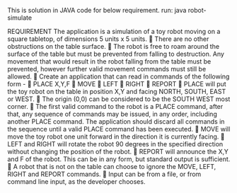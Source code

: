 This is solution in JAVA code for below requirement.
run:
java robot-simulate

REQUIREMENT
The application is a simulation of a toy robot moving on a square tabletop, of dimensions 5 units x 5
units.
 There are no other obstructions on the table surface.
 The robot is free to roam around the surface of the table but must be prevented from falling to
destruction. Any movement that would result in the robot falling from the table must be prevented,
however further valid movement commands must still be allowed.
 Create an application that can read in commands of the following form -
 PLACE X,Y,F
 MOVE
 LEFT
 RIGHT
 REPORT
 PLACE will put the toy robot on the table in position X,Y and facing NORTH, SOUTH, EAST or WEST.
 The origin (0,0) can be considered to be the SOUTH WEST most corner.
 The first valid command to the robot is a PLACE command, after that, any sequence of commands may
be issued, in any order, including another PLACE command. The application should discard all
commands in the sequence until a valid PLACE command has been executed.
 MOVE will move the toy robot one unit forward in the direction it is currently facing.
 LEFT and RIGHT will rotate the robot 90 degrees in the specified direction without changing the position
of the robot.
 REPORT will announce the X,Y and F of the robot. This can be in any form, but standard output is
sufficient.
 A robot that is not on the table can choose to ignore the MOVE, LEFT, RIGHT and REPORT commands.
 Input can be from a file, or from command line input, as the developer chooses. 
